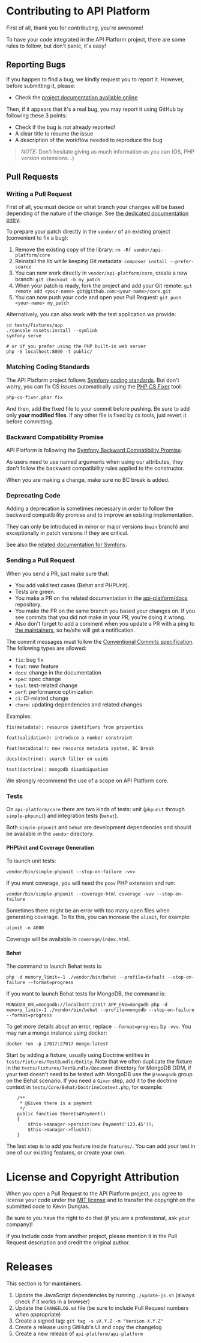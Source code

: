 # Contributing to API Platform

First of all, thank you for contributing, you're awesome!

To have your code integrated in the API Platform project, there are some rules to follow, but don't panic, it's easy!

## Reporting Bugs

If you happen to find a bug, we kindly request you to report it. However, before submitting it, please:

* Check the [project documentation available online](https://api-platform.com/docs/)

Then, if it appears that it's a real bug, you may report it using GitHub by following these 3 points:

* Check if the bug is not already reported!
* A clear title to resume the issue
* A description of the workflow needed to reproduce the bug

> _NOTE:_ Don't hesitate giving as much information as you can (OS, PHP version extensions...)

## Pull Requests

### Writing a Pull Request

First of all, you must decide on what branch your changes will be based depending of the nature of the change.
See [the dedicated documentation entry](https://api-platform.com/docs/extra/releases/).

To prepare your patch directly in the `vendor/` of an existing project (convenient to fix a bug):

1. Remove the existing copy of the library: `rm -Rf vendor/api-platform/core`
2. Reinstall the lib while keeping Git metadata: `composer install --prefer-source`
3. You can now work directly in `vendor/api-platform/core`, create a new branch: `git checkout -b my_patch`
4. When your patch is ready, fork the project and add your Git remote: `git remote add <your-name> git@github.com:<your-name>/core.git`
5. You can now push your code and open your Pull Request: `git push <your-name> my_patch`

Alternatively, you can also work with the test application we provide:

    cd tests/Fixtures/app
    ./console assets:install --symlink
    symfony serve
    
    # or if you prefer using the PHP built-in web server
    php -S localhost:8000 -t public/

### Matching Coding Standards

The API Platform project follows [Symfony coding standards](https://symfony.com/doc/current/contributing/code/standards.html).
But don't worry, you can fix CS issues automatically using the [PHP CS Fixer](https://cs.symfony.com) tool:

    php-cs-fixer.phar fix

And then, add the fixed file to your commit before pushing.
Be sure to add only **your modified files**. If any other file is fixed by cs tools, just revert it before committing.

### Backward Compatibility Promise

API Platform is following the [Symfony Backward Compatibility Promise](https://symfony.com/doc/current/contributing/code/bc.html).

As users need to use named arguments when using our attributes, they don't follow the backward compatibility rules applied to the constructor.

When you are making a change, make sure no BC break is added.

### Deprecating Code

Adding a deprecation is sometimes necessary in order to follow the backward compatibility promise and to improve an existing implementation.

They can only be introduced in minor or major versions (`main` branch) and exceptionally in patch versions if they are critical.

See also the [related documentation for Symfony](https://symfony.com/doc/current/contributing/code/conventions.html#deprecating-code).

### Sending a Pull Request

When you send a PR, just make sure that:

* You add valid test cases (Behat and PHPUnit).
* Tests are green.
* You make a PR on the related documentation in the [api-platform/docs](https://github.com/api-platform/docs) repository.
* You make the PR on the same branch you based your changes on. If you see commits
that you did not make in your PR, you're doing it wrong.
* Also don't forget to add a comment when you update a PR with a ping to [the maintainers](https://github.com/orgs/api-platform/people), so he/she will get a notification.

The commit messages must follow the [Conventional Commits specification](https://www.conventionalcommits.org/).
The following types are allowed:

* `fix`: bug fix
* `feat`: new feature
* `docs`: change in the documentation
* `spec`: spec change
* `test`: test-related change
* `perf`: performance optimization
* `ci`: CI-related change
* `chore`: updating dependencies and related changes

Examples:

    fix(metadata): resource identifiers from properties 

    feat(validation): introduce a number constraint

    feat(metadata)!: new resource metadata system, BC break

    docs(doctrine): search filter on uuids

    test(doctrine): mongodb disambiguation

We strongly recommend the use of a scope on API Platform core.

### Tests

On `api-platform/core` there are two kinds of tests: unit (`phpunit` through `simple-phpunit`) and integration tests (`behat`).

Both `simple-phpunit` and `behat` are development dependencies and should be available in the `vendor` directory.

#### PHPUnit and Coverage Generation

To launch unit tests:

    vendor/bin/simple-phpunit --stop-on-failure -vvv

If you want coverage, you will need the `pcov` PHP extension and run:

    vendor/bin/simple-phpunit --coverage-html coverage -vvv --stop-on-failure

Sometimes there might be an error with too many open files when generating coverage. To fix this, you can increase the `ulimit`, for example:

    ulimit -n 4000

Coverage will be available in `coverage/index.html`.

#### Behat

The command to launch Behat tests is:

    php -d memory_limit=-1 ./vendor/bin/behat --profile=default --stop-on-failure --format=progress

If you want to launch Behat tests for MongoDB, the command is:

    MONGODB_URL=mongodb://localhost:27017 APP_ENV=mongodb php -d memory_limit=-1 ./vendor/bin/behat --profile=mongodb --stop-on-failure --format=progress

To get more details about an error, replace `--format=progress` by `-vvv`. You may run a mongo instance using docker:

	docker run -p 27017:27017 mongo:latest

Start by adding a fixture, usually using Doctrine entities in `tests/Fixtures/TestBundle/Entity`. Note that we often duplicate the fixture 
in the `tests/Fixtures/TestBundle/Document` directory for MongoDB ODM, if your test doesn't need to be tested with MongoDB use the `@!mongodb` group on the Behat scenario.
If you need a `Given` step, add it to the doctrine context in `tests/Core/Behat/DoctrineContext.php`, for example:

```
    /**
     * @Given there is a payment
     */
    public function thereIsAPayment()
    {
        $this->manager->persist(new Payment('123.45'));
        $this->manager->flush();
    }
```

The last step is to add you feature inside `features/`. You can add your test in one of our existing features, or create your own.

# License and Copyright Attribution

When you open a Pull Request to the API Platform project, you agree to license your code under the [MIT license](LICENSE)
and to transfer the copyright on the submitted code to Kévin Dunglas.

Be sure to you have the right to do that (if you are a professional, ask your company)!

If you include code from another project, please mention it in the Pull Request description and credit the original author.

# Releases

This section is for maintainers.

1. Update the JavaScript dependencies by running `./update-js.sh` (always check if it works in a browser)
2. Update the `CHANGELOG.md` file (be sure to include Pull Request numbers when appropriate)
3. Create a signed tag: `git tag -s vX.Y.Z -m "Version X.Y.Z"`
4. Create a release using GitHub's UI and copy the changelog 
5. Create a new release of `api-platform/api-platform`

